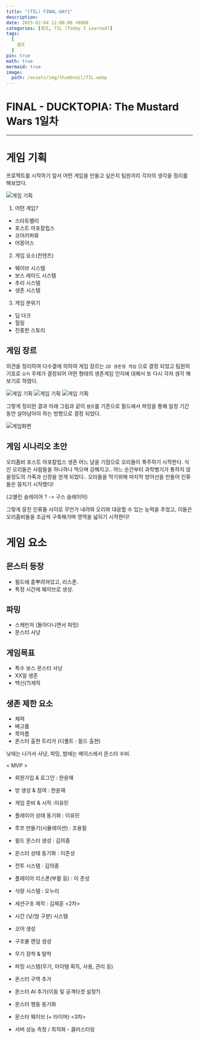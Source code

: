 ```yaml
---
title: "(TIL) FINAL-DAY1"
description: 
date: 2025-02-04 12:00:00 +0800
categories: [캠프, TIL (Today I Learned)]
tags:
  [
    캠프
  ]
pin: true
math: true
mermaid: true
image:
  path: /assets/img/thumbnail/TIL.webp
---
```


# FINAL - DUCKTOPIA: The Mustard Wars 1일차

---

# 게임 기획 

프로젝트를 시작하기 앞서 어떤 게임을 만들고 싶은지 팀원끼리 각자의 생각을 정리를 해보았다.

![게임 기획](/assets/img/TIL/250204/001.png)

1. 어떤 게임?

- 스타듀밸리
- 포스트 아포칼립스
- 코어키퍼류
- 어몽어스

2. 게임 요소(컨텐츠)

- 웨이브 시스템
- 보스 레이드 시스템
- 추리 시스템
- 생존 시스템

3. 게임 분위기 

- 딥 다크
- 힐링
- 진중한 스토리

## 게임 장르

의견을 정리하여 다수결에 의하여 게임 장르는 `2D 생존형 게임` 으로 결정 되었고 팀원의 기호로 `오리` 주제가 결정되어 어떤 형태의 생존게임 인지에 대해서 또 다시 각자 생각 해보기로 하였다.

![게임 기획](/assets/img/TIL/250204/002.png)
![게임 기획](/assets/img/TIL/250204/003.png)
![게임 기획](/assets/img/TIL/250204/004.png)

그렇게 정리한 결과 아래 그림과 같이 `캠프`를 기준으로 필드에서 파밍을 통해 일정 기간동안 살아남아야 하는 방향으로 결정 되었다.

![게임화면](/assets/img/TIL/250204/005.png)

## 게임 시나리오 초안

오리좀비 포스트 아포칼립스 생존
어느 날을 기점으로 오리들이 폭주하기 시작한다. 
식인 오리들은 사람들을 하나하나 먹으며 강해지고..
어느 순간부터 과학병기가 통하지 않을정도의 가죽과 신장을 얻게 되었다..
오리들을 막기위해 마지막 방어선을 만들어 인류들은 뭉치기 시작했다!

(고블린 슬레이어 ? -> 구스 슬레이어)

그렇게 뭉친 인류들 사이로 무언가 내려와 오리와 대응할 수 있는 능력을 주었고, 이들은 오리좀비들을 조금씩 구축해가며 영역을 넓히기 시작한다!

# 게임 요소

## 몬스터 등장

- 필드에 흩뿌려져있고, 리스폰.
- 특정 시간에 웨이브로 생성.

## 파밍

- 스캐빈저 (돌아다니면서 파밍)
- 몬스터 사냥

## 게임목표

- 특수 보스 몬스터 사냥
- XX일 생존
- 백신(?)제작

## 생존 제한 요소

- 체력
- 배고픔
- 목마름
- 몬스터 출현 트리거 (디폴트 : 필드 출현) 

낮에는 나가서 사냥, 파밍, 밤에는 베이스에서 몬스터 수비.



< MVP >

- 회원가입 & 로그인 : 한윤재
- 방 생성 & 참여 : 한윤재
- 게임 준비 & 시작 :이유민
- 플레이어 상태 동기화 : 이유민
- 루프 만들기(시뮬레이션) : 조용필
- 필드 몬스터 생성 : 김의중
- 몬스터 상태 동기화 : 이준성
- 전투 시스템 : 김의중
- 플레이어 리스폰(부활 등) : 이 준성
- 식량 시스템 :  오누리
- 세션구조 제작 : 김제훈
<2차>

- 시간 (낮/밤 구분) 시스템
- 코어 생성
- 구조물 랜덤 생성
- 무기 장착 & 탈착
- 파밍 시스템(무기, 아이템 획득, 사용, 관리 등)
- 몬스터 구역 추가
- 몬스터 AI 추가(이동 및 공격타겟 설정?)
- 몬스터 행동 동기화
- 몬스터 웨이브 (+ 타이머) 
<3차>

- 서버 성능 측정 / 최적화 - 클러스터링


